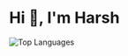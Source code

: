 # Hi 👋, I'm Harsh
![Top Languages](https://github-readme-stats.vercel.app/api/top-langs/?username=futureslinky&hide=TeX&layout=compact)
